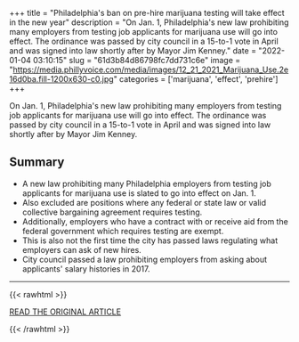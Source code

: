 +++
title = "Philadelphia's ban on pre-hire marijuana testing will take effect in the new year"
description = "On Jan. 1, Philadelphia's new law prohibiting many employers from testing job applicants for marijuana use will go into effect. The ordinance was passed by city council in a 15-to-1 vote in April and was signed into law shortly after by Mayor Jim Kenney."
date = "2022-01-04 03:10:15"
slug = "61d3b84d86798fc7dd731c6e"
image = "https://media.phillyvoice.com/media/images/12_21_2021_Marijuana_Use.2e16d0ba.fill-1200x630-c0.jpg"
categories = ['marijuana', 'effect', 'prehire']
+++

On Jan. 1, Philadelphia's new law prohibiting many employers from testing job applicants for marijuana use will go into effect. The ordinance was passed by city council in a 15-to-1 vote in April and was signed into law shortly after by Mayor Jim Kenney.

## Summary

- A new law prohibiting many Philadelphia employers from testing job applicants for marijuana use is slated to go into effect on Jan. 1.
- Also excluded are positions where any federal or state law or valid collective bargaining agreement requires testing.
- Additionally, employers who have a contract with or receive aid from the federal government which requires testing are exempt.
- This is also not the first time the city has passed laws regulating what employers can ask of new hires.
- City council passed a law prohibiting employers from asking about applicants' salary histories in 2017.

---

{{< rawhtml >}}
  <p class="article-category">
    <a target="_blank" href="https://www.phillyvoice.com/philly-hire-employer-marijuana-test-ban-new-year-2022/">READ THE ORIGINAL ARTICLE</a>
  </p>
{{< /rawhtml >}}
